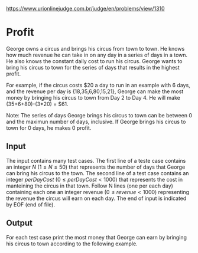 https://www.urionlinejudge.com.br/judge/en/problems/view/1310

# Profit

George owns a circus and brings his circus from town to town. He knows how
much revenue he can take in on any day in a series of days in a town. He also
knows the constant daily cost to run his circus. George wants to bring his
circus to town for the series of days that results in the highest profit.

For example, if the circus costs $20 a day to run in an example with 6 days,
and the revenue per day is {$18,$35,$6,$80,$15,$21}, George can make the most
money by bringing his circus to town from Day 2 to Day 4. He will make
(35+6+80)-(3*20) = $61.

Note: The series of days George brings his circus to town can be between 0 and
the maximun number of days, inclusive. If George brings his circus to town for
0 days, he makes 0 profit.

## Input

The input contains many test cases. The first line of a teste case contains an
integer $N$ ($1 \leq N \leq 50$) that represents the number of days that
George can bring his circus to the town. The second line of a test case
contains an integer $perDayCost$ ($0 \leq perDayCost < 1000$) that represents
the cost in manteining the circus in that town. Follow N lines (one per each
day) containing each one an integer revenue ($0 \leq revenue < 1000$)
representing the revenue the circus will earn on each day. The end of input is
indicated by EOF (end of file).

## Output

For each test case print the most money that George can earn by bringing his
circus to town according to the following example.
